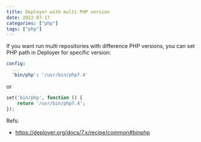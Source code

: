 ```yaml
---
title: Deployer with multi PHP version
date: 2022-07-17
categories: ["php"]
tags: ["php"]
---
```


If you want run multi repositories with difference PHP versions, you can set PHP path in Deployer for specific version:

```yaml
config:
  ...
  'bin/php': '/usr/bin/php7.4'
```

or

```php
set('bin/php', function () {
    return '/usr/bin/php7.4';
});
```

Refs:

- https://deployer.org/docs/7.x/recipe/common#binphp
